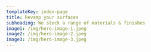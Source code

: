 ```yaml
---
templateKey: index-page
title: Revamp your surfaces
subheading: We stock a range of materials & finishes
image1: /img/hero-image-1.jpeg
image2: /img/hero-image-2.jpeg
image3: /img/hero-image-3.jpeg
---
```

